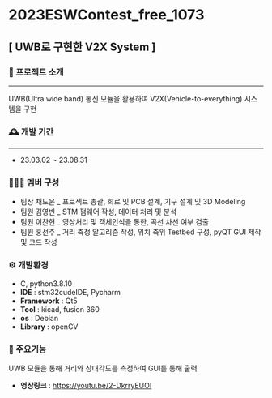 # 2023ESWContest_free_1073


## [ UWB로 구현한 V2X System ]

### 🚙 프로젝트 소개
------
UWB(Ultra wide band) 통신 모듈을 활용하여 V2X(Vehicle-to-everything) 시스템을 구현

### 🕰️ 개발 기간
------
* 23.03.02 ~ 23.08.31

### 🧑‍🤝‍🧑 멤버 구성
- 팀장  채도윤 _ 프로젝트 총괄, 회로 및 PCB 설계, 기구 설계 및 3D Modeling
- 팀원  김영빈 _ STM 펌웨어 작성, 데이터 처리 및 분석
- 팀원  이찬현 _ 영상처리 및 객체인식을 통한, 곡선 차선 여부 검출
- 팀원  홍선주 _ 거리 측정 알고리즘 작성, 위치 측위 Testbed 구성, pyQT GUI 제작 및 코드 작성

### ⚙️ 개발환경
* C, python3.8.10
* **IDE** : stm32cudeIDE, Pycharm
* **Framework** : Qt5
* **Tool** : kicad, fusion 360
* **os** : Debian
* **Library** : openCV

### 📌 주요기능

UWB 모듈을 통해 거리와 상대각도를 측정하여 GUI를 통해 출력

* **영상링크** : https://youtu.be/2-DkrryEUOI





